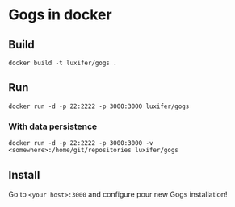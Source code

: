 # Gogs in docker

## Build

```
docker build -t luxifer/gogs .
```

## Run

```
docker run -d -p 22:2222 -p 3000:3000 luxifer/gogs
```

### With data persistence

```
docker run -d -p 22:2222 -p 3000:3000 -v <somewhere>:/home/git/repositories luxifer/gogs
```

## Install

Go to `<your host>:3000` and configure pour new Gogs installation!
